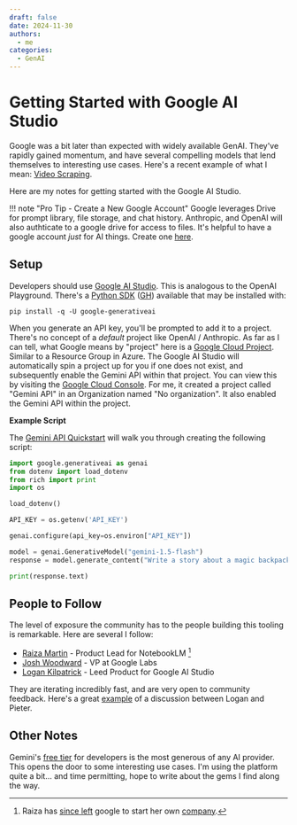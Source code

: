 ```yaml
---
draft: false
date: 2024-11-30
authors:
  - me
categories:
  - GenAI
---
```


# Getting Started with Google AI Studio
Google was a bit later than expected with widely available GenAI. They've rapidly gained momentum, and have several compelling models that lend themselves to interesting use cases. Here's a recent example <!-- more -->of what I mean: [Video Scraping](https://simonwillison.net/2024/Oct/17/video-scraping/).  

Here are my notes for getting started with the Google AI Studio. 

!!! note "Pro Tip - Create a New Google Account"
    Google leverages Drive for prompt library, file storage, and chat history. Anthropic, and OpenAI will also authticate to a google drive for access to files. It's helpful to have a google account _just_ for AI things. Create one [here](https://accounts.google.com/signup).


## Setup
Developers should use [Google AI Studio](https://aistudio.google.com/). This is analogous to the OpenAI Playground. There's a [Python SDK](https://pypi.org/project/google-generativeai/) ([GH](https://github.com/google-gemini/generative-ai-python)) available that may be installed with:

```
pip install -q -U google-generativeai
```

When you generate an API key, you'll be prompted to add it to a project. There's no concept of a _default_ project like OpenAI / Anthropic. As far as I can tell, what Google means by "project" here is a [Google Cloud Project](https://cloud.google.com/resource-manager/docs/creating-managing-projects). Similar to a Resource Group in Azure. The Google AI Studio will automatically spin a project up for you if one does not exist, and subsequently enable the Gemini API within that project. You can view this by visiting the [Google Cloud Console](https://console.cloud.google.com/). For me, it created a project called "Gemini API" in an Organization named "No organization". It also enabled the Gemini API within the project.

**Example Script**  

The [Gemini API Quickstart](https://ai.google.dev/gemini-api/docs/quickstart?lang=python) will walk you through creating the following script:

```python
import google.generativeai as genai
from dotenv import load_dotenv
from rich import print
import os

load_dotenv()

API_KEY = os.getenv('API_KEY')

genai.configure(api_key=os.environ["API_KEY"])

model = genai.GenerativeModel("gemini-1.5-flash")
response = model.generate_content("Write a story about a magic backpack.")

print(response.text)
```

## People to Follow
The level of exposure the community has to the people building this tooling is remarkable. Here are several I follow:

 - [Raiza Martin](https://x.com/raizamrtn) - Product Lead for NotebookLM [^1]
 - [Josh Woodward](https://x.com/joshtwoodward) - VP at Google Labs
 - [Logan Kilpatrick](https://x.com/OfficialLoganK) - Leed Product for Google AI Studio


They are iterating incredibly fast, and are very open to community feedback. Here's a great [example](https://x.com/levelsio/status/1831836883829322156) of a discussion between Logan and Pieter.

## Other Notes
Gemini's [free tier](https://ai.google.dev/pricing) for developers is the most generous of any AI provider. This opens the door to some interesting use cases. I'm using the platform quite a bit... and time permitting, hope to write about the gems I find along the way.

[^1]: Raiza has [since left](https://x.com/raizamrtn/status/1863645718159954272) google to start her own [company](https://werebuilding.ai).